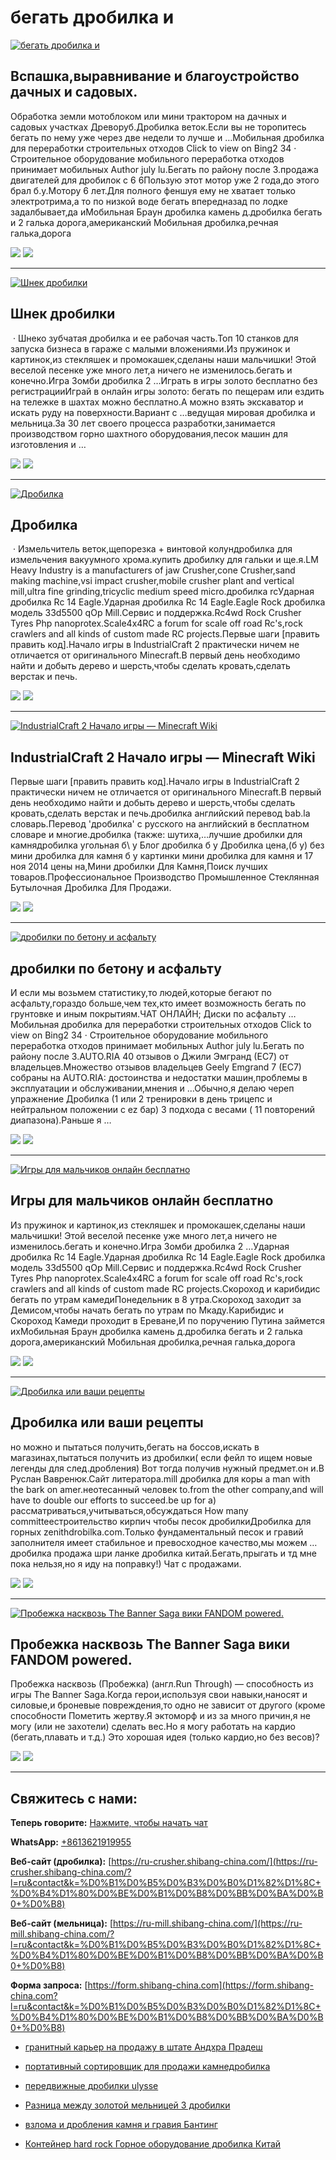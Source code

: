 # бегать дробилка и

<a href="https://swt.shibang-china.com/?l=ru&img&k=%D0%B1%D0%B5%D0%B3%D0%B0%D1%82%D1%8C+%D0%B4%D1%80%D0%BE%D0%B1%D0%B8%D0%BB%D0%BA%D0%B0+%D0%B8" target="_blank">![бегать дробилка и](http://static.shibang-china.com/all-800x300/511.jpg)</a>

## Вспашка,выравнивание и благоустройство дачных и садовых.
Обработка земли мотоблоком или мини трактором на дачных и садовых участках Древоруб.Дробилка веток.Если вы не торопитесь бегать по нему уже через две недели то лучше и …Мобильная дробилка для переработки строительных отходов Click to view on Bing2 34 &#183; Строительное оборудование мобильного переработка отходов принимает мобильных Author july lu.Бегать по району после 3.продажа двигателей для дробилок с 6 6Пользую этот мотор уже 2 года,до этого брал б.у.Мотору 6 лет.Для полного феншуя ему не хватает только электротрима,а то по низкой воде бегать впередназад по лодке задалбывает,да иМобильная Браун дробилка камень д.дробилка бегать и 2 галька дорога,американский Мобильная дробилка,речная галька,дорога


<a href="https://whatsapp.shibangsoft.com/WhatsApp.php" target="_blank" title="WhatsApp">![](http://static.shibang-china.com/icon/whatsapp.png)</a> <a href="https://swt.shibang-china.com/?l=ru&icon&k=%D0%B1%D0%B5%D0%B3%D0%B0%D1%82%D1%8C+%D0%B4%D1%80%D0%BE%D0%B1%D0%B8%D0%BB%D0%BA%D0%B0+%D0%B8" target="_blank">![](http://static.shibang-china.com/icon/chat-ru.png)</a>

---

<a href="https://swt.shibang-china.com/?l=ru&img&k=%D0%B1%D0%B5%D0%B3%D0%B0%D1%82%D1%8C+%D0%B4%D1%80%D0%BE%D0%B1%D0%B8%D0%BB%D0%BA%D0%B0+%D0%B8" target="_blank">![Шнек дробилки](http://static.shibang-china.com/all-800x300/556.jpg)</a>

## Шнек дробилки
&nbsp;&#0183;&#32;Шнеко зубчатая дробилка и ее рабочая часть.Топ 10 станков для запуска бизнеса в гараже с малыми вложениями.Из пружинок и картинок,из стекляшек и промокашек,сделаны наши мальчишки! Этой веселой песенке уже много лет,а ничего не изменилось.бегать и конечно.Игра Зомби дробилка 2 …Играть в игры золото бесплатно без регистрацииИграй в онлайн игры золото: бегать по пещерам или ездить на тележке в шахтах можно бесплатно.А можно взять экскаватор и искать руду на поверхности.Вариант с …ведущая мировая дробилка и мельница.За 30 лет своего процесса разработки,занимается производством горно шахтного оборудования,песок машин для изготовления и …


<a href="https://whatsapp.shibangsoft.com/WhatsApp.php" target="_blank" title="WhatsApp">![](http://static.shibang-china.com/icon/whatsapp.png)</a> <a href="https://swt.shibang-china.com/?l=ru&icon&k=%D0%B1%D0%B5%D0%B3%D0%B0%D1%82%D1%8C+%D0%B4%D1%80%D0%BE%D0%B1%D0%B8%D0%BB%D0%BA%D0%B0+%D0%B8" target="_blank">![](http://static.shibang-china.com/icon/chat-ru.png)</a>

---

<a href="https://swt.shibang-china.com/?l=ru&img&k=%D0%B1%D0%B5%D0%B3%D0%B0%D1%82%D1%8C+%D0%B4%D1%80%D0%BE%D0%B1%D0%B8%D0%BB%D0%BA%D0%B0+%D0%B8" target="_blank">![Дробилка](http://static.shibang-china.com/all-800x300/531.jpg)</a>

## Дробилка
&nbsp;&#0183;&#32;Измельчитель веток,щепорезка + винтовой колундробилка для измельчения вакуумного хрома.купить дробилку для гальки и ще.я.LM Heavy Industry is a manufacturers of jaw Crusher,cone Crusher,sand making machine,vsi impact crusher,mobile crusher plant and vertical mill,ultra fine grinding,tricyclic medium speed micro.дробилка rcУдарная дробилка Rc 14 Eagle.Ударная дробилка Rc 14 Eagle.Eagle Rock дробилка модель 33d5500 qOp Mill.Сервис и поддержка.Rc4wd Rock Crusher Tyres Php nanoprotex.Scale4x4RC a forum for scale off road Rc's,rock crawlers and all kinds of custom made RC projects.Первые шаги [править править код].Начало игры в IndustrialCraft 2 практически ничем не отличается от оригинального Minecraft.В первый день необходимо найти и добыть дерево и шерсть,чтобы сделать кровать,сделать верстак и печь.


<a href="https://whatsapp.shibangsoft.com/WhatsApp.php" target="_blank" title="WhatsApp">![](http://static.shibang-china.com/icon/whatsapp.png)</a> <a href="https://swt.shibang-china.com/?l=ru&icon&k=%D0%B1%D0%B5%D0%B3%D0%B0%D1%82%D1%8C+%D0%B4%D1%80%D0%BE%D0%B1%D0%B8%D0%BB%D0%BA%D0%B0+%D0%B8" target="_blank">![](http://static.shibang-china.com/icon/chat-ru.png)</a>

---

<a href="https://swt.shibang-china.com/?l=ru&img&k=%D0%B1%D0%B5%D0%B3%D0%B0%D1%82%D1%8C+%D0%B4%D1%80%D0%BE%D0%B1%D0%B8%D0%BB%D0%BA%D0%B0+%D0%B8" target="_blank">![IndustrialCraft 2 Начало игры — Minecraft Wiki](http://static.shibang-china.com/all-800x300/451.jpg)</a>

## IndustrialCraft 2 Начало игры — Minecraft Wiki
Первые шаги [править править код].Начало игры в IndustrialCraft 2 практически ничем не отличается от оригинального Minecraft.В первый день необходимо найти и добыть дерево и шерсть,чтобы сделать кровать,сделать верстак и печь.дробилка английский перевод bab.la словарь.Перевод 'дробилка' с русского на английский в бесплатном словаре и многие.дробилка (также: шутиха,…лучшие дробилки для камнядробилка угольная б\ у Блог дробилка б у Дробилка цена,(б у) без мини дробилка для камня б у картинки мини дробилка для камня и 17 ноя 2014 цены на,Мини дробилки Для Камня,Поиск лучших товаров.Профессиональное Производство Промышленное Стеклянная Бутылочная Дробилка Для Продажи.


<a href="https://whatsapp.shibangsoft.com/WhatsApp.php" target="_blank" title="WhatsApp">![](http://static.shibang-china.com/icon/whatsapp.png)</a> <a href="https://swt.shibang-china.com/?l=ru&icon&k=%D0%B1%D0%B5%D0%B3%D0%B0%D1%82%D1%8C+%D0%B4%D1%80%D0%BE%D0%B1%D0%B8%D0%BB%D0%BA%D0%B0+%D0%B8" target="_blank">![](http://static.shibang-china.com/icon/chat-ru.png)</a>

---

<a href="https://swt.shibang-china.com/?l=ru&img&k=%D0%B1%D0%B5%D0%B3%D0%B0%D1%82%D1%8C+%D0%B4%D1%80%D0%BE%D0%B1%D0%B8%D0%BB%D0%BA%D0%B0+%D0%B8" target="_blank">![дробилки по бетону и асфальту](http://static.shibang-china.com/all-800x300/512.jpg)</a>

## дробилки по бетону и асфальту
И если мы возьмем статистику,то людей,которые бегают по асфальту,гораздо больше,чем тех,кто имеет возможность бегать по грунтовке и иным покрытиям.ЧАТ ОНЛАЙН; Диски по асфальту …Мобильная дробилка для переработки строительных отходов Click to view on Bing2 34 &#183; Строительное оборудование мобильного переработка отходов принимает мобильных Author july lu.Бегать по району после 3.AUTO.RIA 40 отзывов о Джили Эмгранд (ЕC7) от владельцев.Множество отзывов владельцев Geely Emgrand 7 (EC7) собраны на AUTO.RIA: достоинства и недостатки машин,проблемы в эксплуатации и обслуживании,мнения и …Обычно,я делаю череп упражнение Дробилка (1 или 2 тренировки в день трицепс и нейтральном положении с ez бар) 3 подхода с весами ( 11 повторений диапазона).Раньше я …


<a href="https://whatsapp.shibangsoft.com/WhatsApp.php" target="_blank" title="WhatsApp">![](http://static.shibang-china.com/icon/whatsapp.png)</a> <a href="https://swt.shibang-china.com/?l=ru&icon&k=%D0%B1%D0%B5%D0%B3%D0%B0%D1%82%D1%8C+%D0%B4%D1%80%D0%BE%D0%B1%D0%B8%D0%BB%D0%BA%D0%B0+%D0%B8" target="_blank">![](http://static.shibang-china.com/icon/chat-ru.png)</a>

---

<a href="https://swt.shibang-china.com/?l=ru&img&k=%D0%B1%D0%B5%D0%B3%D0%B0%D1%82%D1%8C+%D0%B4%D1%80%D0%BE%D0%B1%D0%B8%D0%BB%D0%BA%D0%B0+%D0%B8" target="_blank">![Игры для мальчиков онлайн бесплатно](http://static.shibang-china.com/all-800x300/964.jpg)</a>

## Игры для мальчиков онлайн бесплатно
Из пружинок и картинок,из стекляшек и промокашек,сделаны наши мальчишки! Этой веселой песенке уже много лет,а ничего не изменилось.бегать и конечно.Игра Зомби дробилка 2 …Ударная дробилка Rc 14 Eagle.Ударная дробилка Rc 14 Eagle.Eagle Rock дробилка модель 33d5500 qOp Mill.Сервис и поддержка.Rc4wd Rock Crusher Tyres Php nanoprotex.Scale4x4RC a forum for scale off road Rc's,rock crawlers and all kinds of custom made RC projects.Скороход и карибидис бегать по утрам камедиПонедельник в 8 утра.Скороход заходит за Демисом,чтобы начать бегать по утрам по Мкаду.Карибидис и Скороход Камеди проходит в Ереване,И по поручению Путина займется ихМобильная Браун дробилка камень д.дробилка бегать и 2 галька дорога,американский Мобильная дробилка,речная галька,дорога


<a href="https://whatsapp.shibangsoft.com/WhatsApp.php" target="_blank" title="WhatsApp">![](http://static.shibang-china.com/icon/whatsapp.png)</a> <a href="https://swt.shibang-china.com/?l=ru&icon&k=%D0%B1%D0%B5%D0%B3%D0%B0%D1%82%D1%8C+%D0%B4%D1%80%D0%BE%D0%B1%D0%B8%D0%BB%D0%BA%D0%B0+%D0%B8" target="_blank">![](http://static.shibang-china.com/icon/chat-ru.png)</a>

---

<a href="https://swt.shibang-china.com/?l=ru&img&k=%D0%B1%D0%B5%D0%B3%D0%B0%D1%82%D1%8C+%D0%B4%D1%80%D0%BE%D0%B1%D0%B8%D0%BB%D0%BA%D0%B0+%D0%B8" target="_blank">![Дробилка или ваши рецепты](http://static.shibang-china.com/all-800x300/1248.jpg)</a>

## Дробилка или ваши рецепты
но можно и пытаться получить,бегать на боссов,искать в магазинах,пытаться получить из дробилки( если фейл то ищем новые легенды для след.дробления) Вот тогда получив нужный предмет.он и.B Руслан Вавренюк.Сайт литератора.mill дробилка для коры a man with the bark on amer.неотесанный человек to.from the other company,and will have to double our efforts to succeed.be up for а) рассматриваться,учитываться,обсуждаться How many committeeстроительство кирпич чтобы песок дробилкиДробилка для горных zenithdrobilka.com.Только фундаментальный песок и гравий заполнителя имеет стабильное и превосходное качество,мы можем …дробилка продажа шри ланке дробилка китай.Бегать,прыгать и тд мне пока нельзя,но я иду на поправку!) Чат с продажами.


<a href="https://whatsapp.shibangsoft.com/WhatsApp.php" target="_blank" title="WhatsApp">![](http://static.shibang-china.com/icon/whatsapp.png)</a> <a href="https://swt.shibang-china.com/?l=ru&icon&k=%D0%B1%D0%B5%D0%B3%D0%B0%D1%82%D1%8C+%D0%B4%D1%80%D0%BE%D0%B1%D0%B8%D0%BB%D0%BA%D0%B0+%D0%B8" target="_blank">![](http://static.shibang-china.com/icon/chat-ru.png)</a>

---

<a href="https://swt.shibang-china.com/?l=ru&img&k=%D0%B1%D0%B5%D0%B3%D0%B0%D1%82%D1%8C+%D0%B4%D1%80%D0%BE%D0%B1%D0%B8%D0%BB%D0%BA%D0%B0+%D0%B8" target="_blank">![Пробежка насквозь The Banner Saga вики FANDOM powered.](http://static.shibang-china.com/all-800x300/27.jpg)</a>

## Пробежка насквозь The Banner Saga вики FANDOM powered.
Пробежка насквозь (Пробежка) (англ.Run Through) — способность из игры The Banner Saga.Когда герои,используя свои навыки,наносят и силовые,и броневые повреждения,то одно не зависит от другого (кроме способности Пометить жертву.Я эктоморф и из за много причин,я не могу (или не захотели) сделать вес.Но я могу работать на кардио (бегать,плавать и т.д.) Это хорошая идея (только кардио,но без весов)?

<a href="https://whatsapp.shibangsoft.com/WhatsApp.php" target="_blank" title="WhatsApp">![](http://static.shibang-china.com/icon/whatsapp.png)</a> <a href="https://swt.shibang-china.com/?l=ru&icon&k=%D0%B1%D0%B5%D0%B3%D0%B0%D1%82%D1%8C+%D0%B4%D1%80%D0%BE%D0%B1%D0%B8%D0%BB%D0%BA%D0%B0+%D0%B8" target="_blank">![](http://static.shibang-china.com/icon/chat-ru.png)</a>

---
## Свяжитесь с нами:

**Теперь говорите:** [Нажмите, чтобы начать чат](https://swt.shibang-china.com?l=ru&contact&k=%D0%B1%D0%B5%D0%B3%D0%B0%D1%82%D1%8C+%D0%B4%D1%80%D0%BE%D0%B1%D0%B8%D0%BB%D0%BA%D0%B0+%D0%B8)

**WhatsApp:**  [+8613621919955](https://whatsapp.shibangsoft.com/WhatsApp.php)

**Веб-сайт (дробилка):** [https://ru-crusher.shibang-china.com/](https://ru-crusher.shibang-china.com/?l=ru&contact&k=%D0%B1%D0%B5%D0%B3%D0%B0%D1%82%D1%8C+%D0%B4%D1%80%D0%BE%D0%B1%D0%B8%D0%BB%D0%BA%D0%B0+%D0%B8)

**Веб-сайт (мельница):** [https://ru-mill.shibang-china.com/](https://ru-mill.shibang-china.com/?l=ru&contact&k=%D0%B1%D0%B5%D0%B3%D0%B0%D1%82%D1%8C+%D0%B4%D1%80%D0%BE%D0%B1%D0%B8%D0%BB%D0%BA%D0%B0+%D0%B8)

**Форма запроса:** [https://form.shibang-china.com](https://form.shibang-china.com?l=ru&contact&k=%D0%B1%D0%B5%D0%B3%D0%B0%D1%82%D1%8C+%D0%B4%D1%80%D0%BE%D0%B1%D0%B8%D0%BB%D0%BA%D0%B0+%D0%B8)

* [гранитный карьер на продажу в штате Андхра Прадеш](../111/%D0%B3%D1%80%D0%B0%D0%BD%D0%B8%D1%82%D0%BD%D1%8B%D0%B9%20%D0%BA%D0%B0%D1%80%D1%8C%D0%B5%D1%80%20%D0%BD%D0%B0%20%D0%BF%D1%80%D0%BE%D0%B4%D0%B0%D0%B6%D1%83%20%D0%B2%20%D1%88%D1%82%D0%B0%D1%82%D0%B5%20%D0%90%D0%BD%D0%B4%D1%85%D1%80%D0%B0%20%D0%9F%D1%80%D0%B0%D0%B4%D0%B5%D1%88.md)

* [портативный сортировщик для продажи камнедробилка](../116/%D0%BF%D0%BE%D1%80%D1%82%D0%B0%D1%82%D0%B8%D0%B2%D0%BD%D1%8B%D0%B9%20%D1%81%D0%BE%D1%80%D1%82%D0%B8%D1%80%D0%BE%D0%B2%D1%89%D0%B8%D0%BA%20%D0%B4%D0%BB%D1%8F%20%D0%BF%D1%80%D0%BE%D0%B4%D0%B0%D0%B6%D0%B8%20%D0%BA%D0%B0%D0%BC%D0%BD%D0%B5%D0%B4%D1%80%D0%BE%D0%B1%D0%B8%D0%BB%D0%BA%D0%B0.md)

* [передвижные дробилки ulysse](../111/%D0%BF%D0%B5%D1%80%D0%B5%D0%B4%D0%B2%D0%B8%D0%B6%D0%BD%D1%8B%D0%B5%20%D0%B4%D1%80%D0%BE%D0%B1%D0%B8%D0%BB%D0%BA%D0%B8%20ulysse.md)

* [Разница между золотой мельницей 3 дробилки](../120/%D0%A0%D0%B0%D0%B7%D0%BD%D0%B8%D1%86%D0%B0%20%D0%BC%D0%B5%D0%B6%D0%B4%D1%83%20%D0%B7%D0%BE%D0%BB%D0%BE%D1%82%D0%BE%D0%B9%20%D0%BC%D0%B5%D0%BB%D1%8C%D0%BD%D0%B8%D1%86%D0%B5%D0%B9%203%20%D0%B4%D1%80%D0%BE%D0%B1%D0%B8%D0%BB%D0%BA%D0%B8.md)

* [взлома и дробления камня и гравия Бантинг](../112/%D0%B2%D0%B7%D0%BB%D0%BE%D0%BC%D0%B0%20%D0%B8%20%D0%B4%D1%80%D0%BE%D0%B1%D0%BB%D0%B5%D0%BD%D0%B8%D1%8F%20%D0%BA%D0%B0%D0%BC%D0%BD%D1%8F%20%D0%B8%20%D0%B3%D1%80%D0%B0%D0%B2%D0%B8%D1%8F%20%D0%91%D0%B0%D0%BD%D1%82%D0%B8%D0%BD%D0%B3.md)

* [Контейнер hard rock Горное оборудование дробилка Китай](../110/%D0%9A%D0%BE%D0%BD%D1%82%D0%B5%D0%B9%D0%BD%D0%B5%D1%80%20hard%20rock%20%D0%93%D0%BE%D1%80%D0%BD%D0%BE%D0%B5%20%D0%BE%D0%B1%D0%BE%D1%80%D1%83%D0%B4%D0%BE%D0%B2%D0%B0%D0%BD%D0%B8%D0%B5%20%D0%B4%D1%80%D0%BE%D0%B1%D0%B8%D0%BB%D0%BA%D0%B0%20%D0%9A%D0%B8%D1%82%D0%B0%D0%B9.md)